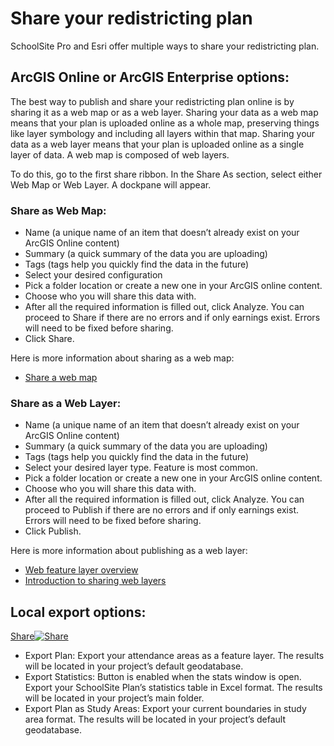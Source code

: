 # Share your redistricting plan

SchoolSite Pro and Esri offer multiple ways to share your redistricting plan.

## ArcGIS Online or ArcGIS Enterprise options: 
The best way to publish and share your redistricting plan online is by sharing it as a web map or as a web layer. Sharing your data as a web map means that your plan is uploaded online as a whole map, preserving things like layer symbology and including all layers within that map. Sharing your data as a web layer means that your plan is uploaded online as a single layer of data. A web map is composed of web layers. 

To do this, go to the first share ribbon. In the Share As section, select either Web Map or Web Layer. A dockpane will appear.

### Share as Web Map: 
- Name (a unique name of an item that doesn’t already exist on your ArcGIS Online content)
- Summary (a quick summary of the data you are uploading)
- Tags (tags help you quickly find the data in the future)
- Select your desired configuration
- Pick a folder location or create a new one in your ArcGIS online content.
- Choose who you will share this data with.
- After all the required information is filled out, click Analyze. You can proceed to Share if there are no errors and if only earnings exist. Errors will need to be fixed before sharing.
- Click Share. 

Here is more information about sharing as a web map: 
- [Share a web map](https://pro.arcgis.com/en/pro-app/latest/help/sharing/overview/share-a-web-map.htm)

### Share as a Web Layer:
- Name (a unique name of an item that doesn’t already exist on your ArcGIS Online content)
- Summary (a quick summary of the data you are uploading)
- Tags (tags help you quickly find the data in the future)
- Select your desired layer type. Feature is most common.
- Pick a folder location or create a new one in your ArcGIS online content.
- Choose who you will share this data with.
- After all the required information is filled out, click Analyze. You can proceed to Publish if there are no errors and if only earnings exist. Errors will need to be fixed before sharing.
- Click Publish. 

Here is more information about publishing as a web layer:
- [Web feature layer overview](https://pro.arcgis.com/en/pro-app/latest/help/sharing/overview/web-feature-layer.htm)
- [Introduction to sharing web layers](https://pro.arcgis.com/en/pro-app/latest/help/sharing/overview/introduction-to-sharing-web-layers.htm)

## Local export options: 
[Share![Share](..\..\images\Share.png)](https://ssphelp.mgt.us/images/Share.png)

- Export Plan: Export your attendance areas as a feature layer.  The results will be located in your project’s default geodatabase. 
- Export Statistics: Button is enabled when the stats window is open. Export your SchoolSite Plan’s statistics table in Excel format. The results will be located in your project’s main folder.
- Export Plan as Study Areas: Export your current boundaries in study area format. The results will be located in your project’s default geodatabase. 
